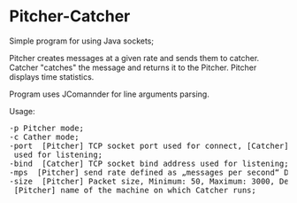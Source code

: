 Pitcher-Catcher
===============

Simple program for using Java sockets;

Pitcher creates messages at a given rate and sends them to catcher. 
Catcher "catches" the message and returns it to the Pitcher. Pitcher displays time statistics.



Program uses JComannder for line arguments parsing.


Usage:
<pre>
-p Pitcher mode; 
-c Cather mode;
-port <port> [Pitcher] TCP socket port used for connect, [Catcher] TCP socket port
 used for listening;
-bind <ip_address> [Catcher] TCP socket bind address used for listening;
-mps <rate> [Pitcher] send rate defined as „messages per second“ Default: 1;
-size <size> [Pitcher] Packet size, Minimum: 50, Maximum: 3000, Default: 300;
<hostname> [Pitcher] name of the machine on which Catcher runs;
</pre>
